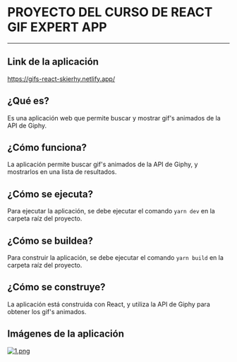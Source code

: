 # PROYECTO DEL CURSO DE REACT GIF EXPERT APP

---

## Link de la aplicación

<https://gifs-react-skierhy.netlify.app/>

## ¿Qué es?

Es una aplicación web que permite buscar y mostrar gif's animados de la API de Giphy.

## ¿Cómo funciona?

La aplicación permite buscar gif's animados de la API de Giphy, y mostrarlos en una lista de resultados.

## ¿Cómo se ejecuta?

Para ejecutar la aplicación, se debe ejecutar el comando `yarn dev` en la carpeta raíz del proyecto.

## ¿Cómo se buildea?

Para construir la aplicación, se debe ejecutar el comando `yarn build` en la carpeta raíz del proyecto.

## ¿Cómo se construye?

La aplicación está construida con React, y utiliza la API de Giphy para obtener los gif's animados.

## Imágenes de la aplicación

[![1.png](https://i.postimg.cc/s2f32y45/1.png)](https://postimg.cc/3kqsLs6w)
